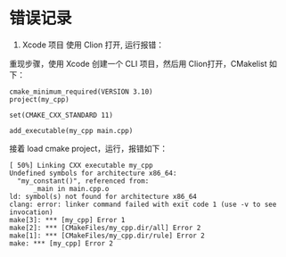 # 错误记录

1. Xcode 项目 使用 Clion 打开, 运行报错：

重现步骤，使用 Xcode 创建一个 CLI 项目，然后用 Clion打开，CMakelist 如下：

```
cmake_minimum_required(VERSION 3.10)
project(my_cpp)

set(CMAKE_CXX_STANDARD 11)

add_executable(my_cpp main.cpp)
```

接着 load cmake project，运行，报错如下：

```
[ 50%] Linking CXX executable my_cpp
Undefined symbols for architecture x86_64:
  "my_constant()", referenced from:
      _main in main.cpp.o
ld: symbol(s) not found for architecture x86_64
clang: error: linker command failed with exit code 1 (use -v to see invocation)
make[3]: *** [my_cpp] Error 1
make[2]: *** [CMakeFiles/my_cpp.dir/all] Error 2
make[1]: *** [CMakeFiles/my_cpp.dir/rule] Error 2
make: *** [my_cpp] Error 2
```




